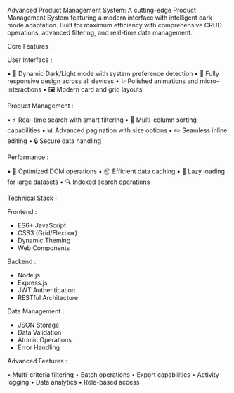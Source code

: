 Advanced Product Management System:
A cutting-edge Product Management System featuring a modern interface with intelligent dark mode adaptation. Built for maximum efficiency with comprehensive CRUD operations, advanced filtering, and real-time data management.

Core Features :

User Interface :

•	🎨 Dynamic Dark/Light mode with system preference detection
•	📱 Fully responsive design across all devices
•	✨ Polished animations and micro-interactions
•	🖼️ Modern card and grid layouts

Product Management :

•	⚡ Real-time search with smart filtering
•	🔄 Multi-column sorting capabilities
•	📊 Advanced pagination with size options
•	✏️ Seamless inline editing
•	🔒 Secure data handling

Performance :

•	🚀 Optimized DOM operations
•	📦 Efficient data caching
•	💨 Lazy loading for large datasets
•	🔍 Indexed search operations

Technical Stack :

Frontend :	
- ES6+ JavaScript
- CSS3 (Grid/Flexbox)
- Dynamic Theming
- Web Components
  
Backend :
- Node.js
- Express.js
- JWT Authentication
- RESTful Architecture
  
Data Management :

- JSON Storage
- Data Validation
- Atomic Operations
- Error Handling
  
Advanced Features :

•	Multi-criteria filtering
•	Batch operations
•	Export capabilities
•	Activity logging
•	Data analytics
•	Role-based access


